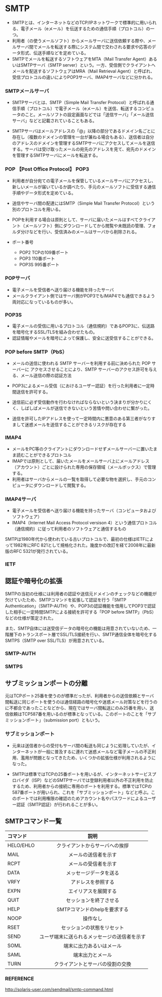 # SMTP

- SMTPとは、インターネットなどのTCP/IPネットワークで標準的に用いられる、電子メール（eメール）を伝送するための通信手順（プロトコル）の一つ。
- 利用者（の使うメールソフト）からメールサーバに送信依頼する際や、メールサーバ間でメールを転送する際にシステム間で交わされる要求や応答のデータ形式、伝送手順などを定めている。
- SMTPでメールを転送するソフトウェアをMTA（Mail Transfer Agent）あるいはSMTPサーバ（SMTP server）という。一方、受信側でクライアントへメールを配送するソフトウェアはMRA（Mail Retrieval Agent）と呼ばれ、受信プロトコルの違いによりPOP3サーバ、IMAP4サーバなどに分かれる。


### SMTPメールサーバ
-  SMTPサーバとは、SMTP（Simple Mail Transfer Protocol）と呼ばれる通信手順（プロトコル）で電子メール（eメール）を送信、転送するコンピュータのこと。メールソフトの設定画面などでは「送信サーバ」「メール送信サーバ」などと記載されていることもある。

- SMTPサーバはメールアドレスの「@」以降の部分であるドメイン名ごとに存在し（複数のドメインの管理を一台が兼ねる場合もある）、送信者は自分のアドレスのドメインを管理するSMTPサーバにアクセスしてメールを送信する。サーバは受け取ったメールの宛先のアドレスを見て、宛先のドメインを管理するSMTPサーバにメールを転送する。


### POP 【Post Office Protocol】 POP3
- 利用者が自分宛ての電子メールを保管しているメールサーバにアクセスし、新しいメールが届いているか調べたり、手元のメールソフトに受信する通信手順やデータ形式を定めている。
- 送信やサーバ間の配達にはSMTP（Simple Mail Transfer Protocol）という別のプロトコルを用いる。

- POPを利用する場合は原則として、サーバに届いたメールはすべてクライアント（メールソフト）側にダウンロードしてから閲覧や未既読の管理、フォルダ分けなどを行い、受信済みのメールはサーバから削除される。

- ポート番号
    - POP2
        TCPの109番ポート
    - POP3
        110番ポート
    - POP3S
        995番ポート

### POPサーバ
- 電子メールを受信者へ送り届ける機能を持ったサーバ
- メールクライアント側ではサーバ側がPOP3でもIMAP4でも通信できるよう両対応になっているものが多い。

### POP3S
- 電子メールの受信に用いるプロトコル（通信規約）であるPOP3に、伝送路を暗号化するSSL/TLSを組み合わせたもの。
- 認証情報やメールを暗号によって保護し、安全に送受信することができる。

### POP before SMTP（PbS）
- メールの送信に使われる SMTP サーバーを利用する前に決められた POP サーバーに アクセスさせることにより、SMTP サーバーのアクセス許可を与える、メール送信の際の認証方法
- POP3によるメール受信（におけるユーザー認証）を行った利用者に一定時間送信を許可する。

- 送信前に必ず受信動作を行わなければならないという決まりが分かりにくく、しばしばメールが送信できないという苦情や問い合わせに繋がった。

- 送信を許可したIPアドレスを使って一定時間内に悪意のある第三者がなりすまして迷惑メールを送信することができるリスクが存在する



### IMAP4
- メールをPC等のクライアントにダウンロードせずメールサーバーに置いたまま読むことができるプロトコル
- IMAPでは原則として、届いたメールをメールサーバ上にメールアドレス（アカウント）ごとに設けられた専用の保存領域（メールボックス）で管理する。
- 利用者はサーバからメールの一覧を取得して必要な物を選択し、手元のコンピュータにダウンロードして閲覧する。

### IMAP4サーバ
- 電子メールを受信者へ送り届ける機能を持ったサーバ（コンピュータおよびソフトウェア）
- IMAP4（Internet Mail Access Protocol versison 4）という通信プロトコル（通信規約）に従って利用者のソフトウェアと通信するもの




SMTPは1980年代から使われている古いプロトコルで、最初の仕様はIETFによって1982年にRFC 821として規格化された。幾度かの改訂を経て2008年に最新版のRFC 5321が発行されている。

### IETF


## 認証や暗号化の拡張
SMTPの当初の仕様には利用者の認証や送信元ドメインのチェックなどの機能が欠けていたため、SMTPコマンドを拡張して認証を行う「SMTP Authentication」（SMTP-AUTH）や、POP3の認証機能を借用してPOP3で認証した相手に一定時間SMTPによる接続を許可する「POP before SMTP」（PbS）などの仕様が策定された。

また、SMTP自体には送受信データの暗号化の機能は用意されていないため、一階層下のトランスポート層でSSL/TLS接続を行い、SMTP通信全体を暗号化するSMTPS（SMTP over SSL/TLS）が用意されている。


### SMTP-AUTH



### SMTPS



## サブミッションポートの分離
元はTCPポート25番を使うのが標準だったが、利用者からの送信依頼とサーバ間転送に同じポートを使うのは通信経路の暗号化や迷惑メール対策などを行うのに不都合であったことなどから、現在ではサーバ間転送にのみ25番を用い、送信依頼はTCP587番を用いるのが標準となっている。このポートのことを「サブミッションポート」（submission port）ともいう。


### サブミッションポート

- 元来は送信者からの受付もサーバ間の転送も同じように処理していたが、インターネットが一般に普及するに連れて迷惑メールなど電子メールの不正利用、濫用が問題となってきたため、いくつかの拡張仕様が利用されるようになった。

- SMTPは標準ではTCPの25番ポートを用いるが、インターネットサービスプロバイダ（ISP）などのSMTPサーバでは登録利用者以外の不正利用を防止するため、利用者からの接続に専用のポートを利用する。標準ではTCPの587番ポートが用いられ、これを「サブミッションポート」などと呼ぶ。このポートでは利用権限の確認のためアカウント名やパスワードによるユーザー認証（SMTP認証）が行われることが多い。



## SMTPコマンド一覧

|コマンド |	説明 |
|:------|:--------:|  
| HELO/EHLO	| クライアントからサーバへの挨拶 |  
 MAIL|	 メールの送信者を示す
 RCPT|	 メールの受信者を示す
 DATA|	 メッセージデータを送る
 VRFY|	 アドレスを参照する
 EXPN|	 エイリアスを展開する
 QUIT|	 セッションを終了させる
 HELP|	 SMTPコマンドのhelpを要求する
 NOOP|	 操作なし
 RSET|	 セッションの状態をリセット
 SEND|	 ユーザ端末に送られるメッセージの送信者を示す
 SOML|	 端末に出力あるいはメール
 SAML|	 端末出力とメール
 TURN|	 クライアントとサーバの役割の交換

### REFERENCE
 http://solaris-user.com/sendmail/smtp-command.html